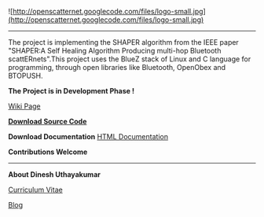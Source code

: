 ![http://openscatternet.googlecode.com/files/logo-small.jpg](http://openscatternet.googlecode.com/files/logo-small.jpg)


---


The project is implementing the SHAPER algorithm from the IEEE paper "SHAPER:A Self Healing Algorithm Producing multi-hop Bluetooth scattERnets".This project uses the BlueZ stack of Linux and C language for programming, through open libraries like Bluetooth, OpenObex and BTOPUSH.

**The Project is in Development Phase !**

[Wiki Page](http://code.google.com/p/openscatternet/wiki/OpenScatternet)

**[Download Source Code](http://openscatternet.googlecode.com/files/openscatternet.tar.gz)**

**Download Documentation**
[HTML Documentation](http://openscatternet.googlecode.com/files/Documentation.tar.gz)

**Contributions Welcome**


---


**About Dinesh Uthayakumar**

[Curriculum Vitae](http://techydinesh.files.wordpress.com/2008/03/cv.pdf)

[Blog](http://techydinesh.wordpress.com)